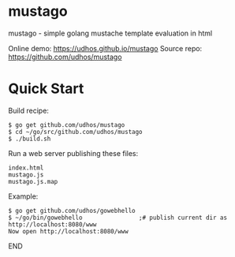 # mustago
mustago - simple golang mustache template evaluation in html

Online demo: https://udhos.github.io/mustago
Source repo: https://github.com/udhos/mustago

Quick Start
===========

Build recipe:

    $ go get github.com/udhos/mustago
    $ cd ~/go/src/github.com/udhos/mustago
    $ ./build.sh

Run a web server publishing these files:

    index.html
    mustago.js
    mustago.js.map

Example:

    $ go get github.com/udhos/gowebhello
    $ ~/go/bin/gowebhello                ;# publish current dir as http://localhost:8080/www
    Now open http://localhost:8080/www

END
